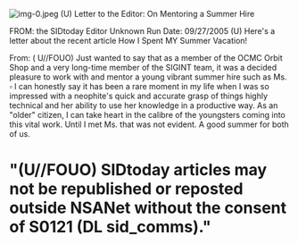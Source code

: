 ![img-0.jpeg](img-0.jpeg)
(U) Letter to the Editor: On Mentoring a Summer Hire

FROM: the SIDtoday Editor
Unknown
Run Date: 09/27/2005
(U) Here's a letter about the recent article How I Spent MY Summer Vacation!

From:
( U//FOUO) Just wanted to say that as a member of the OCMC Orbit Shop and a very long-time member of the SIGINT team, it was a decided pleasure to work with and mentor a young vibrant summer hire such as Ms. $\square$ I can honestly say it has been a rare moment in my life when I was so impressed with a neophite's quick and accurate grasp of things highly technical and her ability to use her knowledge in a productive way. As an "older" citizen, I can take heart in the calibre of the youngsters coming into this vital work. Until I met Ms. that was not evident. A good summer for both of us.

# "(U//FOUO) SIDtoday articles may not be republished or reposted outside NSANet without the consent of S0121 (DL sid_comms)."
